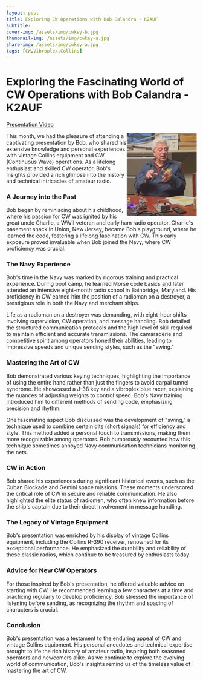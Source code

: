 ```yaml
---
layout: post
title: Exploring CW Operations with Bob Calandra - K2AUF
subtitle:
cover-img: /assets/img/cwkey-b.jpg
thumbnail-img: /assets/img/cwkey-a.jpg
share-img: /assets/img/cwkey-a.jpg
tags: [CW,Vibroplex,Collins]
---
```

# Exploring the Fascinating World of CW Operations with Bob Calandra - K2AUF

[Presentation Video](https://www.youtube.com/watch?v=zf22qNyEmXo&t=1s)

<img align="right" width="185" height="220" src="/assets/img/bob-auf-lecture.jpg">
This month, we had the pleasure of attending a captivating presentation by Bob, who shared his extensive knowledge and personal experiences with vintage Collins equipment and CW (Continuous Wave) operations. As a lifelong enthusiast and skilled CW operator, Bob's insights provided a rich glimpse into the history and technical intricacies of amateur radio.

<br />

### A Journey into the Past

Bob began by reminiscing about his childhood, where his passion for CW was ignited by his great uncle Charlie, a WWII veteran and early ham radio operator. Charlie's basement shack in Union, New Jersey, became Bob's playground, where he learned the code, fostering a lifelong fascination with CW. This early exposure proved invaluable when Bob joined the Navy, where CW proficiency was crucial.

### The Navy Experience

Bob's time in the Navy was marked by rigorous training and practical experience. During boot camp, he learned Morse code basics and later attended an intensive eight-month radio school in Bainbridge, Maryland. His proficiency in CW earned him the position of a radioman on a destroyer, a prestigious role in both the Navy and merchant ships.

Life as a radioman on a destroyer was demanding, with eight-hour shifts involving supervision, CW operation, and message handling. Bob detailed the structured communication protocols and the high level of skill required to maintain efficient and accurate transmissions. The camaraderie and competitive spirit among operators honed their abilities, leading to impressive speeds and unique sending styles, such as the "swing."

### Mastering the Art of CW

Bob demonstrated various keying techniques, highlighting the importance of using the entire hand rather than just the fingers to avoid carpal tunnel syndrome. He showcased a J-38 key and a vibroplex blue racer, explaining the nuances of adjusting weights to control speed. Bob's Navy training introduced him to different methods of sending code, emphasizing precision and rhythm.

One fascinating aspect Bob discussed was the development of "swing," a technique used to combine certain dits (short signals) for efficiency and style. This method added a personal touch to transmissions, making them more recognizable among operators. Bob humorously recounted how this technique sometimes annoyed Navy communication technicians monitoring the nets.

### CW in Action

Bob shared his experiences during significant historical events, such as the Cuban Blockade and Gemini space missions. These moments underscored the critical role of CW in secure and reliable communication. He also highlighted the elite status of radiomen, who often knew information before the ship's captain due to their direct involvement in message handling.

### The Legacy of Vintage Equipment

Bob's presentation was enriched by his display of vintage Collins equipment, including the Collins R-390 receiver, renowned for its exceptional performance. He emphasized the durability and reliability of these classic radios, which continue to be treasured by enthusiasts today.

### Advice for New CW Operators

For those inspired by Bob's presentation, he offered valuable advice on starting with CW. He recommended learning a few characters at a time and practicing regularly to develop proficiency. Bob stressed the importance of listening before sending, as recognizing the rhythm and spacing of characters is crucial.

### Conclusion

Bob's presentation was a testament to the enduring appeal of CW and vintage Collins equipment. His personal anecdotes and technical expertise brought to life the rich history of amateur radio, inspiring both seasoned operators and newcomers alike. As we continue to explore the evolving world of communication, Bob's insights remind us of the timeless value of mastering the art of CW.